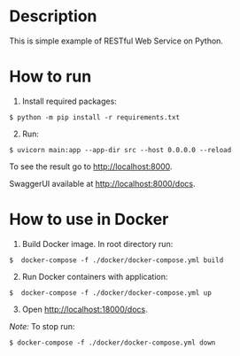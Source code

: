 # Description

This is simple example of RESTful Web Service on Python.

# How to run

 1. Install required packages:
```
$ python -m pip install -r requirements.txt
```
 2. Run:
```
$ uvicorn main:app --app-dir src --host 0.0.0.0 --reload
```
To see the result go to [http://localhost:8000](http://localhost:8000).

SwaggerUI available at [http://localhost:8000/docs](http://localhost:8000/docs).

# How to use in Docker

1) Build Docker image. In root directory run:

```
$  docker-compose -f ./docker/docker-compose.yml build
```

2) Run Docker containers with application:

```
$  docker-compose -f ./docker/docker-compose.yml up
```

3) Open [http://localhost:18000/docs](http://localhost:18000/docs).

_Note:_
To stop run:

```
$ docker-compose -f ./docker/docker-compose.yml down
```
